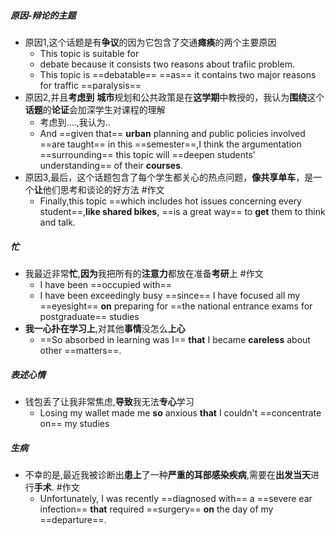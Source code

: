##### 原因-辩论的主题
- 原因1,这个话题是有**争议**的因为它包含了交通**瘫痪**的两个主要原因
	- This topic is suitable for 
	- debate because it consists two reasons about trafiic problem.
	- This topic is ==debatable== ==as== it contains two major reasons for traffic ==paralysis==
- 原因2,并且**考虑到** **城市**规划和公共政策是在**这学期**中教授的，我认为**围绕**这个**话题**的**论证**会加深学生对课程的理解
	- 考虑到....,我认为..
	- And ==given that== **urban** planning and public policies involved ==are taught== in this ==semester==,I think the argumentation ==surrounding== this topic will ==deepen students' understanding== of their **courses**.
- 原因3,最后，这个话题包含了每个学生都关心的热点问题，**像共享单车**，是一个**让**他们思考和谈论的好方法 #作文 
	- Finally,this topic ==which includes hot issues concerning every student==,**like shared bikes**, ==is a great way== to **get** them to think and talk.

##### 忙
- 我最近非常**忙**,**因为**我把所有的**注意力**都放在准备**考研**上 #作文
	- I have been ==occupied with== 
	- I have been exceedingly busy ==since== I have focused all my ==eyesight== **on** preparing for ==the national entrance exams for postgraduate== studies
- **我一心扑在学习上**,对其他**事情**没怎么**上心**
	- ==So absorbed in learning was I== **that** I became **careless** about other ==matters==.

##### 表述心情
- 钱包丢了让我非常焦虑,**导致**我无法**专心**学习
	- Losing my wallet made me **so** anxious **that** I couldn't ==concentrate on== my studies

##### 生病
- 不幸的是,最近我被诊断出**患上**了一种**严重的耳部感染疾病**,需要在**出发当天**进行**手术**. #作文
	- Unfortunately, I was recently ==diagnosed with== a ==severe ear infection== **that** required ==surgery== **on** the day of my ==departure==.
